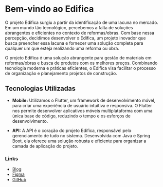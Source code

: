 # Bem-vindo ao Edifica

O projeto Edifica surgiu a partir da identificação de uma lacuna no mercado. Em um mundo tão tecnológico, percebemos a falta de soluções abrangentes e eficientes no contexto de reformas/obras. Com base nessa percepção, decidimos desenvolver o Edifica, um projeto inovador que busca preencher essa lacuna e fornecer uma solução completa para qualquer um que esteja realizando uma reforma ou obra.

O projeto Edifica é uma solução abrangente para gestão de materiais em reformas/obras e busca de produtos com os melhores preços. Combinando tecnologia moderna e práticas eficientes, o Edifica visa facilitar o processo de organização e  planejamento projetos de construção.

## Tecnologias Utilizadas

- **Mobile:** Utilizamos o Flutter, um framework de desenvolvimento móvel, para criar uma experiência de usuário intuitiva e responsiva. O Flutter nos permite desenvolver aplicativos móveis multiplataforma com uma única base de código, reduzindo o tempo e os esforços de desenvolvimento.

- **API:** A API é o coração do projeto Edifica, responsável pelo gerenciamento de tudo no sistema. Desenvolvida com Java e Spring Boot, ela oferece uma solução robusta e eficiente para organizar a camada de aplicação do projeto.

### Links

- [Blog](edificaprojeto.blogspot.com)
- [Figma](https://www.figma.com/file/fCNb3E2ctuLwaG2n98H8hE/Edifica?type=design&node-id=0%3A1&t=R2LY5jSTg4bzB2U4-1)
- [GitHub](https://github.com/EdificaProjeto)
